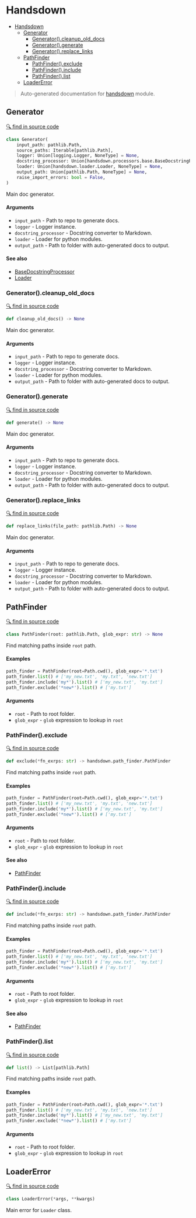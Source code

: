 # Handsdown

- [Handsdown](#handsdown)
  - [Generator](#generator)
    - [Generator().cleanup_old_docs](#generatorcleanup_old_docs)
    - [Generator().generate](#generatorgenerate)
    - [Generator().replace_links](#generatorreplace_links)
  - [PathFinder](#pathfinder)
    - [PathFinder().exclude](#pathfinderexclude)
    - [PathFinder().include](#pathfinderinclude)
    - [PathFinder().list](#pathfinderlist)
  - [LoaderError](#loadererror)

> Auto-generated documentation for [handsdown](../handsdown/__init__.py) module.


## Generator

[🔍 find in source code](../handsdown/__init__.py#L17)

```python
class Generator(
    input_path: pathlib.Path,
    source_paths: Iterable[pathlib.Path],
    logger: Union[logging.Logger, NoneType] = None,
    docstring_processor: Union[handsdown.processors.base.BaseDocstringProcessor, NoneType] = None,
    loader: Union[handsdown.loader.Loader, NoneType] = None,
    output_path: Union[pathlib.Path, NoneType] = None,
    raise_import_errors: bool = False,
)
```

Main doc generator.

#### Arguments

- `input_path` - Path to repo to generate docs.
- `logger` - Logger instance.
- `docstring_processor` - Docstring converter to Markdown.
- `loader` - Loader for python modules.
- `output_path` - Path to folder with auto-generated docs to output.

#### See also

- [BaseDocstringProcessor](./handsdown_processors_base.md#basedocstringprocessor)
- [Loader](./handsdown_loader.md#loader)

### Generator().cleanup_old_docs

[🔍 find in source code](../handsdown/__init__.py#L82)

```python
def cleanup_old_docs() -> None
```

Main doc generator.

#### Arguments

- `input_path` - Path to repo to generate docs.
- `logger` - Logger instance.
- `docstring_processor` - Docstring converter to Markdown.
- `loader` - Loader for python modules.
- `output_path` - Path to folder with auto-generated docs to output.

### Generator().generate

[🔍 find in source code](../handsdown/__init__.py#L133)

```python
def generate() -> None
```

Main doc generator.

#### Arguments

- `input_path` - Path to repo to generate docs.
- `logger` - Logger instance.
- `docstring_processor` - Docstring converter to Markdown.
- `loader` - Loader for python modules.
- `output_path` - Path to folder with auto-generated docs to output.

### Generator().replace_links

[🔍 find in source code](../handsdown/__init__.py#L185)

```python
def replace_links(file_path: pathlib.Path) -> None
```

Main doc generator.

#### Arguments

- `input_path` - Path to repo to generate docs.
- `logger` - Logger instance.
- `docstring_processor` - Docstring converter to Markdown.
- `loader` - Loader for python modules.
- `output_path` - Path to folder with auto-generated docs to output.

## PathFinder

[🔍 find in source code](../handsdown/__init__.py#L9)

```python
class PathFinder(root: pathlib.Path, glob_expr: str) -> None
```

Find matching paths inside `root` path.

#### Examples

```python
path_finder = PathFinder(root=Path.cwd(), glob_expr='*.txt')
path_finder.list() # ['my_new.txt', 'my.txt', 'new.txt']
path_finder.include('my*').list() # ['my_new.txt', 'my.txt']
path_finder.exclude('*new*').list() # ['my.txt']
```

#### Arguments

- `root` - Path to root folder.
- `glob_expr` - `glob` expression to lookup in `root`

### PathFinder().exclude

[🔍 find in source code](../handsdown/__init__.py#L61)

```python
def exclude(*fn_exrps: str) -> handsdown.path_finder.PathFinder
```

Find matching paths inside `root` path.

#### Examples

```python
path_finder = PathFinder(root=Path.cwd(), glob_expr='*.txt')
path_finder.list() # ['my_new.txt', 'my.txt', 'new.txt']
path_finder.include('my*').list() # ['my_new.txt', 'my.txt']
path_finder.exclude('*new*').list() # ['my.txt']
```

#### Arguments

- `root` - Path to root folder.
- `glob_expr` - `glob` expression to lookup in `root`

#### See also

- [PathFinder](./handsdown_path_finder.md#pathfinder)

### PathFinder().include

[🔍 find in source code](../handsdown/__init__.py#L41)

```python
def include(*fn_exrps: str) -> handsdown.path_finder.PathFinder
```

Find matching paths inside `root` path.

#### Examples

```python
path_finder = PathFinder(root=Path.cwd(), glob_expr='*.txt')
path_finder.list() # ['my_new.txt', 'my.txt', 'new.txt']
path_finder.include('my*').list() # ['my_new.txt', 'my.txt']
path_finder.exclude('*new*').list() # ['my.txt']
```

#### Arguments

- `root` - Path to root folder.
- `glob_expr` - `glob` expression to lookup in `root`

#### See also

- [PathFinder](./handsdown_path_finder.md#pathfinder)

### PathFinder().list

[🔍 find in source code](../handsdown/__init__.py#L119)

```python
def list() -> List[pathlib.Path]
```

Find matching paths inside `root` path.

#### Examples

```python
path_finder = PathFinder(root=Path.cwd(), glob_expr='*.txt')
path_finder.list() # ['my_new.txt', 'my.txt', 'new.txt']
path_finder.include('my*').list() # ['my_new.txt', 'my.txt']
path_finder.exclude('*new*').list() # ['my.txt']
```

#### Arguments

- `root` - Path to root folder.
- `glob_expr` - `glob` expression to lookup in `root`

## LoaderError

[🔍 find in source code](../handsdown/__init__.py#L18)

```python
class LoaderError(*args, **kwargs)
```

Main error for `Loader` class.
